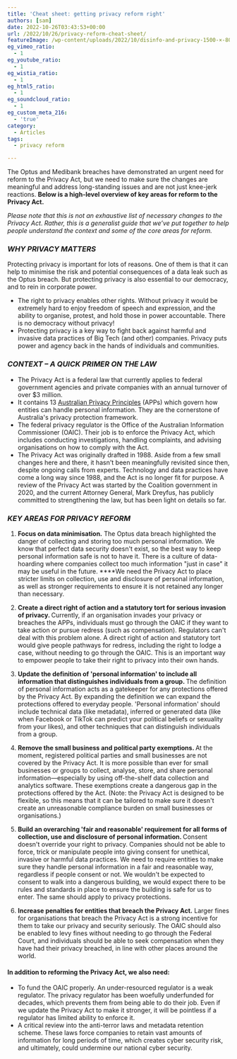 ```yaml
---
title: 'Cheat sheet: getting privacy reform right'
authors: [sam]
date: 2022-10-26T03:43:53+00:00
url: /2022/10/26/privacy-reform-cheat-sheet/
featureImage: /wp-content/uploads/2022/10/disinfo-and-privacy-1500-×-800-px-4.png
eg_vimeo_ratio:
  - 1
eg_youtube_ratio:
  - 1
eg_wistia_ratio:
  - 1
eg_html5_ratio:
  - 1
eg_soundcloud_ratio:
  - 1
eg_custom_meta_216:
  - 'true'
category:
  - Articles
tags:
  - privacy reform

---
```

The Optus and Medibank breaches have demonstrated an urgent need for reform to the Privacy Act, but we need to make sure the changes are meaningful and address long-standing issues and are not just knee-jerk reactions. **Below is a high-level overview of key areas for reform to the Privacy Act.**

_Please note that this is not an exhaustive list of necessary changes to the Privacy Act_. _Rather, this is a generalist guide that we&#8217;ve put together to help people understand the context and some of the core areas for reform._

### **_WHY PRIVACY MATTERS_**

Protecting privacy is important for lots of reasons. One of them is that it can help to minimise the risk and potential consequences of a data leak such as the Optus breach. But protecting privacy is also essential to our democracy, and to rein in corporate power.

  * The right to privacy enables other rights. Without privacy it would be extremely hard to enjoy freedom of speech and expression, and the ability to organise, protest, and hold those in power accountable. There is no democracy without privacy!
  * Protecting privacy is a key way to fight back against harmful and invasive data practices of Big Tech (and other) companies. Privacy puts power and agency back in the hands of individuals and communities.

### **_CONTEXT &#8211; A QUICK PRIMER ON THE LAW_**

  * The Privacy Act is a federal law that currently applies to federal government agencies and private companies with an annual turnover of over $3 million.
  * It contains 13 [Australian Privacy Principles][1] (APPs) which govern how entities can handle personal information. They are the cornerstone of Australia's privacy protection framework.
  * The federal privacy regulator is the Office of the Australian Information Commissioner (OAIC). Their job is to enforce the Privacy Act, which includes conducting investigations, handling complaints, and advising organisations on how to comply with the Act.
  * The Privacy Act was originally drafted in 1988. Aside from a few small changes here and there, it hasn't been meaningfully revisited since then, despite ongoing calls from experts. Technology and data practices have come a long way since 1988, and the Act is no longer fit for purpose. A review of the Privacy Act was started by the Coalition government in 2020, and the current Attorney General, Mark Dreyfus, has publicly committed to strengthening the law, but has been light on details so far.

### **_KEY AREAS FOR PRIVACY REFORM_**

  1. **Focus on data minimisation.** The Optus data breach highlighted the danger of collecting and storing too much personal information. We know that perfect data security doesn't exist, so the best way to keep personal information safe is not to have it. There is a culture of data-hoarding where companies collect too much information "just in case" it may be useful in the future. ****We need the Privacy Act to place stricter limits on collection, use and disclosure of personal information, as well as stronger requirements to ensure it is not retained any longer than necessary.

<ol start="2">
  <li>
    <strong>Create a direct right of action and a statutory tort for serious invasion of privacy. </strong>Currently, if an organisation invades your privacy or breaches the APPs, individuals must go through the OAIC if they want to take action or pursue redress (such as compensation). Regulators can't deal with this problem alone. A direct right of action and statutory tort would give people pathways for redress, including the right to lodge a case, without needing to go through the OAIC. This is an important way to empower people to take their right to privacy into their own hands.
  </li>
</ol>

<ol start="3">
  <li>
    <strong>Update the definition of 'personal information' to include all information that distinguishes individuals from a group. </strong>The definition of personal information acts as a gatekeeper for any protections offered by the Privacy Act. By expanding the definition we can expand the protections offered to everyday people. 'Personal information' should include technical data (like metadata), inferred or generated data (like when Facebook or TikTok can predict your political beliefs or sexuality from your likes), and other techniques that can distinguish individuals from a group.
  </li>
</ol>

<ol start="4">
  <li>
    <strong>Remove the small business and political party exemptions. </strong>At the moment, registered political parties and small businesses are not covered by the Privacy Act. It is more possible than ever for small businesses or groups to collect, analyse, store, and share personal information—especially by using off-the-shelf data collection and analytics software. These exemptions create a dangerous gap in the protections offered by the Act. (Note: the Privacy Act is designed to be flexible, so this means that it can be tailored to make sure it doesn't create an unreasonable compliance burden on small businesses or organisations.)
  </li>
</ol>

<ol start="5">
  <li>
    <strong>Build an overarching 'fair and reasonable' requirement for all forms of collection, use and disclosure of personal information. </strong>Consent doesn't override your right to privacy. Companies should not be able to force, trick or manipulate people into giving consent for unethical, invasive or harmful data practices. We need to require entities to make sure they handle personal information in a fair and reasonable way, regardless if people consent or not. We wouldn't be expected to consent to walk into a dangerous building, we would expect there to be rules and standards in place to ensure the building is safe for us to enter. The same should apply to privacy protections.
  </li>
</ol>

<ol start="6">
  <li>
    <strong>Increase penalties for entities that breach the Privacy Act.</strong> Larger fines for organisations that breach the Privacy Act is a strong incentive for them to take our privacy and security seriously. The OAIC should also be enabled to levy fines without needing to go through the Federal Court, and individuals should be able to seek compensation when they have had their privacy breached, in line with other places around the world.
  </li>
</ol>



#### **In addition to reforming the Privacy Act, we also need:**

  * To fund the OAIC properly. An under-resourced regulator is a weak regulator. The privacy regulator has been woefully underfunded for decades, which prevents them from being able to do their job. Even if we update the Privacy Act to make it stronger, it will be pointless if a regulator has limited ability to enforce it.
  * A critical review into the anti-terror laws and metadata retention scheme. These laws force companies to retain vast amounts of information for long periods of time, which creates cyber security risk, and ultimately, could undermine our national cyber security.

 [1]: https://www.oaic.gov.au/privacy/australian-privacy-principles
